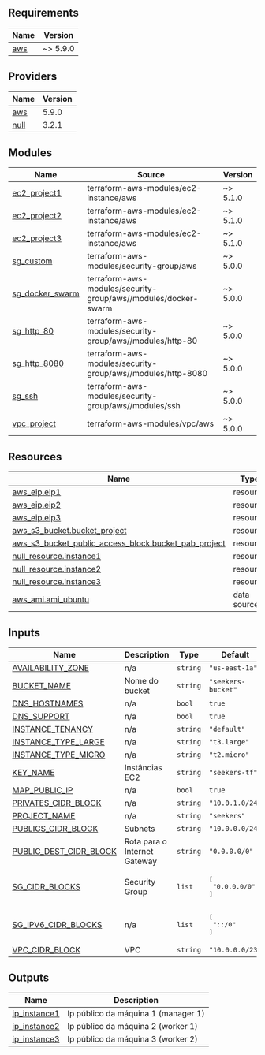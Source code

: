<!-- BEGIN_TF_DOCS -->
## Requirements

| Name | Version |
|------|---------|
| <a name="requirement_aws"></a> [aws](#requirement\_aws) | ~> 5.9.0 |

## Providers

| Name | Version |
|------|---------|
| <a name="provider_aws"></a> [aws](#provider\_aws) | 5.9.0 |
| <a name="provider_null"></a> [null](#provider\_null) | 3.2.1 |

## Modules

| Name | Source | Version |
|------|--------|---------|
| <a name="module_ec2_project1"></a> [ec2\_project1](#module\_ec2\_project1) | terraform-aws-modules/ec2-instance/aws | ~> 5.1.0 |
| <a name="module_ec2_project2"></a> [ec2\_project2](#module\_ec2\_project2) | terraform-aws-modules/ec2-instance/aws | ~> 5.1.0 |
| <a name="module_ec2_project3"></a> [ec2\_project3](#module\_ec2\_project3) | terraform-aws-modules/ec2-instance/aws | ~> 5.1.0 |
| <a name="module_sg_custom"></a> [sg\_custom](#module\_sg\_custom) | terraform-aws-modules/security-group/aws | ~> 5.0.0 |
| <a name="module_sg_docker_swarm"></a> [sg\_docker\_swarm](#module\_sg\_docker\_swarm) | terraform-aws-modules/security-group/aws//modules/docker-swarm | ~> 5.0.0 |
| <a name="module_sg_http_80"></a> [sg\_http\_80](#module\_sg\_http\_80) | terraform-aws-modules/security-group/aws//modules/http-80 | ~> 5.0.0 |
| <a name="module_sg_http_8080"></a> [sg\_http\_8080](#module\_sg\_http\_8080) | terraform-aws-modules/security-group/aws//modules/http-8080 | ~> 5.0.0 |
| <a name="module_sg_ssh"></a> [sg\_ssh](#module\_sg\_ssh) | terraform-aws-modules/security-group/aws//modules/ssh | ~> 5.0.0 |
| <a name="module_vpc_project"></a> [vpc\_project](#module\_vpc\_project) | terraform-aws-modules/vpc/aws | ~> 5.0.0 |

## Resources

| Name | Type |
|------|------|
| [aws_eip.eip1](https://registry.terraform.io/providers/hashicorp/aws/latest/docs/resources/eip) | resource |
| [aws_eip.eip2](https://registry.terraform.io/providers/hashicorp/aws/latest/docs/resources/eip) | resource |
| [aws_eip.eip3](https://registry.terraform.io/providers/hashicorp/aws/latest/docs/resources/eip) | resource |
| [aws_s3_bucket.bucket_project](https://registry.terraform.io/providers/hashicorp/aws/latest/docs/resources/s3_bucket) | resource |
| [aws_s3_bucket_public_access_block.bucket_pab_project](https://registry.terraform.io/providers/hashicorp/aws/latest/docs/resources/s3_bucket_public_access_block) | resource |
| [null_resource.instance1](https://registry.terraform.io/providers/hashicorp/null/latest/docs/resources/resource) | resource |
| [null_resource.instance2](https://registry.terraform.io/providers/hashicorp/null/latest/docs/resources/resource) | resource |
| [null_resource.instance3](https://registry.terraform.io/providers/hashicorp/null/latest/docs/resources/resource) | resource |
| [aws_ami.ami_ubuntu](https://registry.terraform.io/providers/hashicorp/aws/latest/docs/data-sources/ami) | data source |

## Inputs

| Name | Description | Type | Default | Required |
|------|-------------|------|---------|:--------:|
| <a name="input_AVAILABILITY_ZONE"></a> [AVAILABILITY\_ZONE](#input\_AVAILABILITY\_ZONE) | n/a | `string` | `"us-east-1a"` | no |
| <a name="input_BUCKET_NAME"></a> [BUCKET\_NAME](#input\_BUCKET\_NAME) | Nome do bucket | `string` | `"seekers-bucket"` | no |
| <a name="input_DNS_HOSTNAMES"></a> [DNS\_HOSTNAMES](#input\_DNS\_HOSTNAMES) | n/a | `bool` | `true` | no |
| <a name="input_DNS_SUPPORT"></a> [DNS\_SUPPORT](#input\_DNS\_SUPPORT) | n/a | `bool` | `true` | no |
| <a name="input_INSTANCE_TENANCY"></a> [INSTANCE\_TENANCY](#input\_INSTANCE\_TENANCY) | n/a | `string` | `"default"` | no |
| <a name="input_INSTANCE_TYPE_LARGE"></a> [INSTANCE\_TYPE\_LARGE](#input\_INSTANCE\_TYPE\_LARGE) | n/a | `string` | `"t3.large"` | no |
| <a name="input_INSTANCE_TYPE_MICRO"></a> [INSTANCE\_TYPE\_MICRO](#input\_INSTANCE\_TYPE\_MICRO) | n/a | `string` | `"t2.micro"` | no |
| <a name="input_KEY_NAME"></a> [KEY\_NAME](#input\_KEY\_NAME) | Instâncias EC2 | `string` | `"seekers-tf"` | no |
| <a name="input_MAP_PUBLIC_IP"></a> [MAP\_PUBLIC\_IP](#input\_MAP\_PUBLIC\_IP) | n/a | `bool` | `true` | no |
| <a name="input_PRIVATES_CIDR_BLOCK"></a> [PRIVATES\_CIDR\_BLOCK](#input\_PRIVATES\_CIDR\_BLOCK) | n/a | `string` | `"10.0.1.0/24"` | no |
| <a name="input_PROJECT_NAME"></a> [PROJECT\_NAME](#input\_PROJECT\_NAME) | n/a | `string` | `"seekers"` | no |
| <a name="input_PUBLICS_CIDR_BLOCK"></a> [PUBLICS\_CIDR\_BLOCK](#input\_PUBLICS\_CIDR\_BLOCK) | Subnets | `string` | `"10.0.0.0/24"` | no |
| <a name="input_PUBLIC_DEST_CIDR_BLOCK"></a> [PUBLIC\_DEST\_CIDR\_BLOCK](#input\_PUBLIC\_DEST\_CIDR\_BLOCK) | Rota para o Internet Gateway | `string` | `"0.0.0.0/0"` | no |
| <a name="input_SG_CIDR_BLOCKS"></a> [SG\_CIDR\_BLOCKS](#input\_SG\_CIDR\_BLOCKS) | Security Group | `list` | <pre>[<br>  "0.0.0.0/0"<br>]</pre> | no |
| <a name="input_SG_IPV6_CIDR_BLOCKS"></a> [SG\_IPV6\_CIDR\_BLOCKS](#input\_SG\_IPV6\_CIDR\_BLOCKS) | n/a | `list` | <pre>[<br>  "::/0"<br>]</pre> | no |
| <a name="input_VPC_CIDR_BLOCK"></a> [VPC\_CIDR\_BLOCK](#input\_VPC\_CIDR\_BLOCK) | VPC | `string` | `"10.0.0.0/23"` | no |

## Outputs

| Name | Description |
|------|-------------|
| <a name="output_ip_instance1"></a> [ip\_instance1](#output\_ip\_instance1) | Ip público da máquina 1 (manager 1) |
| <a name="output_ip_instance2"></a> [ip\_instance2](#output\_ip\_instance2) | Ip público da máquina 2 (worker 1) |
| <a name="output_ip_instance3"></a> [ip\_instance3](#output\_ip\_instance3) | Ip público da máquina 3 (worker 2) |
<!-- END_TF_DOCS -->